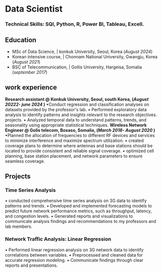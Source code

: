 # Data Scientist
### Technical Skills: SQl, Python, R, Power BI, Tableau, Excell.
## Education
- MSc of Data Science, | konkuk University, Seoul, Korea (_August 2024_)
- Korean intensive course, | Chonnam National University, Gwangju, Korea (_August 2021_)
- BSC of Telecommunication, | Gollis University, Hargeisa, Somalia (_september 2017_)
## work experience 
**Research assistant @ Konkuk University, Seoul, south Korea, (_August 20222- june 2024_ )**
•Conduct regression and classification analyses on datasets provided by the professor's lab.
• Performed exploratory data analysis to identify patterns and insights relevant to the research objectives. projects.
• Analyzed temporal data to understand patterns, trends, and seasonality using appropriate statistical techniques.
**Wireless Network Engineer @ Golis telecom, Bosaso, Somalia, (_March 2018- August 2020_ )**
•Planned the allocation of frequencies to different RF devices and services to minimize interference and
maximize spectrum utilization.
• created coverage plans to determine where antennas and base stations should be located to provide consistent
and reliable signal coverage.
• optimized cell planning, base station placement, and network parameters to ensure seamless coverage.
## Projects
### Time Series Analysis
• conducted comprehensive time series analysis on 3G data to identify patterns and trends.
• Developed and implemented forecasting models to predict future network performance metrics, such as
throughput, latency, and congestion levels.
• Generated reports and visualizations to communicate analysis findings and recommendations to my professors
and lab members.
### Network Traffic Analysis: Linear Regression
• Performed linear regression analysis on 3G network data to identify correlations between variables.
• Preprocessed and cleaned data for accurate regression modeling.
• Communicate findings through clear reports and presentations.
